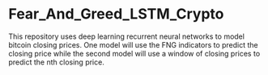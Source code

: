 # Fear_And_Greed_LSTM_Crypto
This repository uses deep learning recurrent neural networks to model bitcoin closing prices. One model will use the FNG indicators to predict the closing price while the second model will use a window of closing prices to predict the nth closing price.

